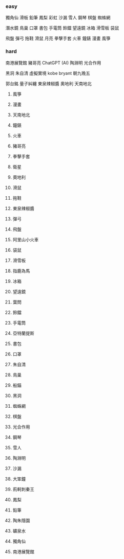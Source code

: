 

### easy

獨角仙
滑板
鉛筆
鳳梨
彩虹
沙漏
雪人
鋼琴
棋盤
蜘蛛網


潛水鏡
鳥巢
口罩
書包
手電筒
鈴鐺
望遠鏡
冰箱
滑雪板
袋鼠


飛盤
彈弓
拖鞋
滑鼠
月亮
拳擊手套
火車
鐘錶
漫畫
風箏

### hard

南港展覽館
豬哥亮
ChatGPT (AI)
陶淵明
光合作用

黑洞
朱自清
虛擬實境
kobe bryant
朝九晚五

郭台銘
量子糾纏
東泉辣椒醬
奧地利
天南地北




1. 風箏
2. 漫畫
3. 天南地北
4. 鐘錶
5. 火車
6. 豬哥亮
7. 拳擊手套
8. 衛星
9. 奧地利
10. 滑鼠
11. 拖鞋
12. 東泉辣椒醬
13. 彈弓
14. 飛盤
15. 阿里山小火車

1. 袋鼠
2. 滑雪板
3. 指鹿為馬
4. 冰箱
5. 望遠鏡
6. 葉問
7. 鈴鐺
8. 手電筒
9. 亞特蘭提斯
10. 書包
11. 口罩
12. 朱自清
13. 鳥巢
14. 船錨
15. 黑洞

1. 蜘蛛網
2. 棋盤
3. 光合作用
4. 鋼琴
5. 雪人
6. 陶淵明
7. 沙漏
8. 大笨鐘
9. 荊軻刺秦王
10. 鳳梨
11. 鉛筆
12. 陶朱隱園
13. 礦泉水
14. 獨角仙
15. 南港展覽館
